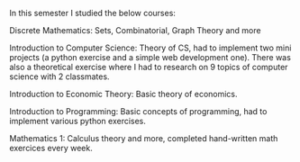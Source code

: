 In this semester I studied the below courses:

Discrete Mathematics: Sets, Combinatorial, Graph Theory and more

Introduction to Computer Science: Theory of CS, had to implement two mini projects (a python exercise and a simple web development one). There was also a theoretical exercise where I had to research on 9 topics of computer science with 2 classmates.

Introduction to Economic Theory: Basic theory of economics.

Introduction to Programming: Basic concepts of programming, had to implement various python exercises.

Mathematics 1: Calculus theory and more, completed hand-written math exercices every week.
